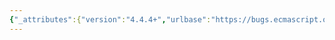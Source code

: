 ```yaml
---
{"_attributes":{"version":"4.4.4+","urlbase":"https://bugs.ecmascript.org/","maintainer":"dherman@mozilla.com"},"bug":{"bug_id":2644,"creation_ts":"2014-04-11 11:40:00 -0700","short_desc":"9.2.14  Function Declaration Instantiation: \"arguments\" binding not checked when processing variable statements","delta_ts":"2014-04-29 22:11:05 -0700","product":"Draft for 6th Edition","component":"technical issue","version":"Rev 23: April 5, 2014 Draft","rep_platform":"All","op_sys":"All","bug_status":"RESOLVED","resolution":"FIXED","priority":"Normal","bug_severity":"normal","everconfirmed":true,"reporter":{"uid":"andrebargull","name":"André Bargull"},"assigned_to":{"uid":"allen","name":"Allen Wirfs-Brock"},"long_desc":[{"commentid":7676,"comment_count":0,"who":{"uid":"andrebargull","name":"André Bargull"},"bug_when":"2014-04-11 11:40:17 -0700","thetext":"9.2.14  Function Declaration Instantiation:\n\nStep 26.a also needs to check the variable name is \"arguments\" and needsArgumentsBinding is true. In that case, no binding must be created.\n\nTest case:\n---\nfunction f(y) {\n  var arguments;\n  return arguments;\n}\ntypeof f(0)\n---\n\nExpected: Returns \"object\"\nActual: Assertion error in step 26.a.i"},{"commentid":7697,"comment_count":1,"who":{"uid":"andrebargull","name":"André Bargull"},"bug_when":"2014-04-12 00:39:10 -0700","thetext":"Step 25 instead of step 26."},{"commentid":7712,"comment_count":2,"who":{"uid":"allen","name":"Allen Wirfs-Brock"},"bug_when":"2014-04-12 15:26:59 -0700","thetext":"fixed in rev24 editor's draft"},{"commentid":7999,"comment_count":3,"who":{"uid":"allen","name":"Allen Wirfs-Brock"},"bug_when":"2014-04-29 22:11:05 -0700","thetext":"fixed in rev24"}]}}
---
```


